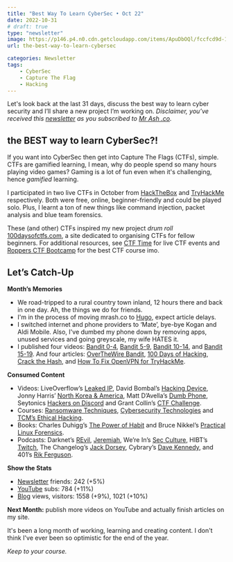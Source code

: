 ```yaml
---
title: "Best Way To Learn CyberSec • Oct 22"
date: 2022-10-31
# draft: true
type: "newsletter"
image: https://p146.p4.n0.cdn.getcloudapp.com/items/ApuDbOQl/fccfcd9d-1aa2-4ae6-aedb-c4c7d5cd90b0.jpg?v=344534cc99c6be5d8d1a965bddb7fe04
url: the-best-way-to-learn-cybersec

categories: Newsletter
tags:
    - CyberSec
    - Capture The Flag
    - Hacking
---
```


Let's look back at the last 31 days, discuss the best way to learn cyber security and I’ll share a new project I’m working on. *Disclaimer, you’ve received this [newsletter](https://mrash.co/newsletters) as you subscribed to [Mr Ash .co](https://mrashleyball.com/).*

## the BEST way to learn CyberSec?!

If you want into CyberSec then get into Capture The Flags (CTFs), simple. CTFs are gamified learning, I mean, why do people spend so many hours playing video games? Gaming is a lot of fun even when it's challenging, hence *gamified* learning.

I participated in two live CTFs in October from [HackTheBox](https://www.hackthebox.eu/) and [TryHackMe](https://tryhackme.com/) respectively. Both were free, online, beginner-friendly and could be played solo. Plus, I learnt a ton of new things like command injection, packet analysis and blue team forensics.

These (and other) CTFs inspired my new project *drum roll* [100daysofctfs.com](https://100daysofctfs.com/), a site dedicated to organising CTFs for fellow beginners. For additional resources, see [CTF Time](https://ctftime.org/) for live CTF events and [Roppers CTF Bootcamp](https://www.roppers.org/courses/ctf) for the best CTF course imo. 

## Let’s Catch-Up

**Month’s Memories**

- We road-tripped to a rural country town inland, 12 hours there and back in one day. Ah, the things we do for friends.
- I'm in the process of moving mrash.co to [Hugo](https://gohugo.io/), expect article delays.
- I switched internet and phone providers to ‘Mate’, bye-bye Kogan and Aldi Mobile. Also, I've dumbed my phone down by removing apps, unused services and going greyscale, my wife HATES it.
- I published four videos: [Bandit 0-4](https://www.youtube.com/watch?v=JjiG4CYxXgw), [Bandit 5-9](https://www.youtube.com/watch?v=xGQXj5MAVss), [Bandit 10-14](https://www.youtube.com/watch?v=3ZJTmWjEevM), and [Bandit 15-19](https://www.youtube.com/watch?v=AEzGoZuQS1s). And four articles: [OverTheWire Bandit](https://mrash.co/overthewire-bandit/), [100 Days of Hacking](https://mrash.co/100daysofhacking/), [Crack the Hash](https://mrash.co/crack-the-hash-tryhackme-walkthrough/), and [How To Fix OpenVPN for TryHackMe](https://mrash.co/how-to-fix-tryhackme-vpn-not-working-troubleshooting-openvpn/).

**Consumed Content**

- Videos: LiveOverflow’s [Leaked IP](https://www.youtube.com/watch?v=MS7WRuzNYDc), David Bombal’s [Hacking Device](https://www.youtube.com/watch?v=VF3xlAm_tdo), Jonny Harris’ [North Korea & America](https://www.youtube.com/watch?v=Jt7hE12n11s&t=1s), Matt D’Avella’s [Dumb Phone](https://www.youtube.com/watch?v=C7G1pWYVtBg&t=1s), Seytonics [Hackers on Discord](https://www.youtube.com/watch?v=NEFwe4873sw&t=3s) and Grant Collin’s [CTF Challenge](https://www.youtube.com/watch?v=Zw25_ySOrC0).
- Courses: [Ransomware Techniques](https://itmasters.edu.au/free-short-course-ransomware-techniques/), [Cybersecurity Technologies](https://www.latrobe.edu.au/) and [TCM’s Ethical Hacking](https://academy.tcm-sec.com/p/practical-ethical-hacking-the-complete-course).
- Books: Charles Duhigg’s [The Power of Habit](https://charlesduhigg.com/the-power-of-habit/) and Bruce Nikkel’s [Practical Linux Forensics](https://digitalforensics.ch/).
- Podcasts: Darknet’s [REvil](https://open.spotify.com/episode/4sDylBXvC2GyFy0Adlgy7a?si=vSt3OhUQQsaBipHr80bS4A), [Jeremiah](https://open.spotify.com/episode/4hNzygKQQ68GUxqfnY7bY1?si=df55999251dd4dd6), We’re In’s [Sec Culture](https://open.spotify.com/episode/4n72wIXymXTUxdPNeuonk9?si=65c225484c2446a5), HIBT’s [Twitch](https://open.spotify.com/episode/0W6i3PT0wY6o3YoObPmhKy?si=d49dcd4674e24b85), The Changelog’s [Jack Dorsey](https://open.spotify.com/episode/2QH8thdAVbjFaDSQbuLsqX?si=5c5092ec25d24d06), Cybrary’s [Dave Kennedy](https://open.spotify.com/episode/4Xz17wImJsXngPwYX8JmbF?si=cf27cd70e83e4d49), and 401’s [Rik Ferguson](https://open.spotify.com/episode/3CwWzOBzWR8H8EEr6GqF1V?si=7b1f13df15a140b3).

**Show the Stats**

- [Newsletter](https://mrash.co/newsletters) friends: 242 (+5%)
- [YouTube](https://youtube.com/mrashleyball) subs: 784 (+11%)
- [Blog](https://mrashleyball.com/blog/) views, visitors:  1558 (+9%), 1021 (+10%)

**Next Month:** publish more videos on YouTube and actually finish articles on my site.

It's been a long month of working, learning and creating content. I don't think I've ever been so optimistic for the end of the year. 

*Keep to your course.*
